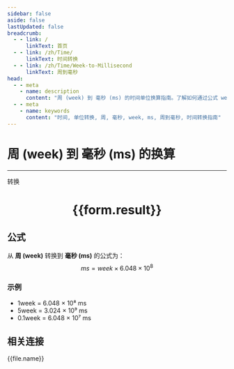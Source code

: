 ```yaml
---
sidebar: false
aside: false
lastUpdated: false
breadcrumb:
  - - link: /
      linkText: 首页
  - - link: /zh/Time/
      linkText: 时间转换
  - - link: /zh/Time/Week-to-Millisecond
      linkText: 周到毫秒
head:
  - - meta
    - name: description
      content: "周 (week) 到 毫秒 (ms) 的时间单位换算指南。了解如何通过公式 week × 604,800,000 转换为毫秒。"
  - - meta
    - name: keywords
      content: "时间, 单位转换, 周, 毫秒, week, ms, 周到毫秒, 时间转换指南"
---
```

# 周 (week) 到 毫秒 (ms) 的换算

---
<script setup>
import { onMounted, reactive, inject, ref } from 'vue'
import { NButton,NForm ,NFormItem,NInput,NInputNumber,NSelect,NCard,useMessage,NGrid ,NGi  } from 'naive-ui'
import { defineClientComponent } from 'vitepress'
import { Time } from '../../files';

const convert = inject('convert')

const form = reactive({
  number: null,
  result: '',
})

const convertHandler = () => {
  if (form.number !== null && !isNaN(form.number)) {
    const convertedValue = parseFloat(form.number) * 604800000
    form.result = `${form.number}week = ${convertedValue.toFixed(0)}ms`
  } else {
    form.result = '请输入有效的数值。'
  }
}
</script>

<n-form size="large" :model="form">
  <n-form-item label="周 (week)">
    <n-input-number v-model:value="form.number" placeholder="输入周" style="width: 100%" />
  </n-form-item>
  <n-form-item>
    <n-button type="primary" @click="convertHandler" block>转换</n-button>
  </n-form-item>
</n-form>

<n-card  embedded :bordered="false" hoverable>
  <div  style="text-align:center">
    <h1>{{form.result}}</h1>
  </div>
</n-card>

## 公式

从 **周 (week)** 转换到 **毫秒 (ms)** 的公式为：
$$ ms = week \times 6.048 \times 10^{8} $$

### 示例
- 1week = 6.048 × 10⁸ ms
- 5week = 3.024 × 10⁹ ms
- 0.1week = 6.048 × 10⁷ ms
## 相关连接
<n-grid x-gap="12" :cols="4">
  <n-gi v-for="(file, index) in Time" :key="index">
    <n-button
      text
      tag="a"
      :href="file.path"
      type="primary"
    >
      {{file.name}}
    </n-button>
  </n-gi>
</n-grid>